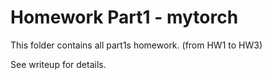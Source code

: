 # Homework Part1 - mytorch

This folder contains all part1s homework. (from HW1 to HW3)

See writeup for details.